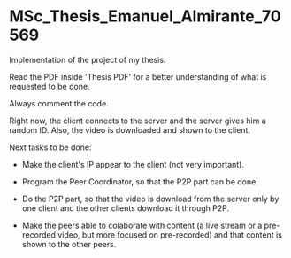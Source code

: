 # MSc_Thesis_Emanuel_Almirante_70569
Implementation of the project of my thesis.

Read the PDF inside 'Thesis PDF' for a better understanding of what is requested to be done.

Always comment the code.

Right now, the client connects to the server and the server gives him a random ID. Also, the video is downloaded and shown to the client.

Next tasks to be done:

* Make the client's IP appear to the client (not very important).

* Program the Peer Coordinator, so that the P2P part can be done.

* Do the P2P part, so that the video is download from the server only by one client and the other clients download it through P2P.

* Make the peers able to colaborate with content (a live stream or a pre-recorded video, but more focused on pre-recorded) and that content is shown to the other peers.
